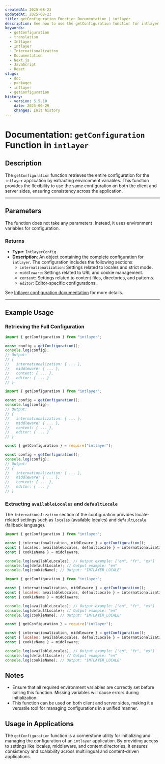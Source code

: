 ```yaml
---
createdAt: 2025-08-23
updatedAt: 2025-08-23
title: getConfiguration Function Documentation | intlayer
description: See how to use the getConfiguration function for intlayer package
keywords:
  - getConfiguration
  - translation
  - Intlayer
  - intlayer
  - Internationalization
  - Documentation
  - Next.js
  - JavaScript
  - React
slugs:
  - doc
  - packages
  - intlayer
  - getConfiguration
history:
  - version: 5.5.10
    date: 2025-06-29
    changes: Init history
---
```


# Documentation: `getConfiguration` Function in `intlayer`

## Description

The `getConfiguration` function retrieves the entire configuration for the `intlayer` application by extracting environment variables. This function provides the flexibility to use the same configuration on both the client and server sides, ensuring consistency across the application.

---

## Parameters

The function does not take any parameters. Instead, it uses environment variables for configuration.

### Returns

- **Type**: `IntlayerConfig`
- **Description**: An object containing the complete configuration for `intlayer`. The configuration includes the following sections:
  - `internationalization`: Settings related to locales and strict mode.
  - `middleware`: Settings related to URL and cookie management.
  - `content`: Settings related to content files, directories, and patterns.
  - `editor`: Editor-specific configurations.

See [Intlayer configuration documentation](https://github.com/aymericzip/intlayer/blob/main/docs/docs/en/configuration.md) for more details.

---

## Example Usage

### Retrieving the Full Configuration

```typescript codeFormat="typescript"
import { getConfiguration } from "intlayer";

const config = getConfiguration();
console.log(config);
// Output:
// {
//   internationalization: { ... },
//   middleware: { ... },
//   content: { ... },
//   editor: { ... }
// }
```

```javascript codeFormat="esm"
import { getConfiguration } from "intlayer";

const config = getConfiguration();
console.log(config);
// Output:
// {
//   internationalization: { ... },
//   middleware: { ... },
//   content: { ... },
//   editor: { ... }
// }
```

```javascript codeFormat="commonjs"
const { getConfiguration } = require("intlayer");

const config = getConfiguration();
console.log(config);
// Output:
// {
//   internationalization: { ... },
//   middleware: { ... },
//   content: { ... },
//   editor: { ... }
// }
```

### Extracting `availableLocales` and `defaultLocale`

The `internationalization` section of the configuration provides locale-related settings such as `locales` (available locales) and `defaultLocale` (fallback language).

```typescript codeFormat="typescript"
import { getConfiguration } from "intlayer";

const { internationalization, middleware } = getConfiguration();
const { locales: availableLocales, defaultLocale } = internationalization;
const { cookieName } = middleware;

console.log(availableLocales); // Output example: ["en", "fr", "es"]
console.log(defaultLocale); // Output example: "en"
console.log(cookieName); // Output: "INTLAYER_LOCALE"
```

```javascript codeFormat="esm"
import { getConfiguration } from "intlayer";

const { internationalization, middleware } = getConfiguration();
const { locales: availableLocales, defaultLocale } = internationalization;
const { cookieName } = middleware;

console.log(availableLocales); // Output example: ["en", "fr", "es"]
console.log(defaultLocale); // Output example: "en"
console.log(cookieName); // Output: "INTLAYER_LOCALE"
```

```javascript codeFormat="commonjs"
const { getConfiguration } = require("intlayer");

const { internationalization, middleware } = getConfiguration();
const { locales: availableLocales, defaultLocale } = internationalization;
const { cookieName } = middleware;

console.log(availableLocales); // Output example: ["en", "fr", "es"]
console.log(defaultLocale); // Output example: "en"
console.log(cookieName); // Output: "INTLAYER_LOCALE"
```

## Notes

- Ensure that all required environment variables are correctly set before calling this function. Missing variables will cause errors during initialization.
- This function can be used on both client and server sides, making it a versatile tool for managing configurations in a unified manner.

## Usage in Applications

The `getConfiguration` function is a cornerstone utility for initializing and managing the configuration of an `intlayer` application. By providing access to settings like locales, middleware, and content directories, it ensures consistency and scalability across multilingual and content-driven applications.
